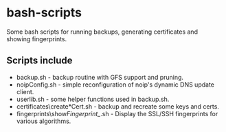 # bash-scripts
Some bash scripts for running backups, generating certificates and showing fingerprints.

## Scripts include
* backup.sh - backup routine with GFS support and pruning.
* noipConfig.sh - simple reconfiguration of noip's dynamic DNS update client.
* userlib.sh - some helper functions used in backup.sh.
* certificates\create*Cert.sh - backup and recreate some keys and certs.
* fingerprints\show*Fingerprint_*.sh - Display the SSL/SSH fingerprints for various algorithms.